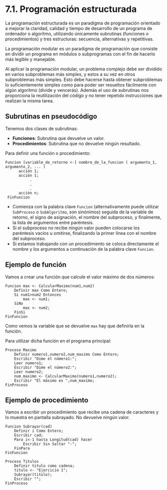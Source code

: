 # 7.1. Programación estructurada

La programación estructurada es un paradigma de programación orientado a mejorar la claridad, calidad y tiempo de desarrollo de un programa de ordenador o algoritmo, utilizando únicamente subrutinas (funciones o procedimientos) y tres estructuras: secuencia, alternativas y repetitivas.

La programación modular es un paradigma de programación que consiste en dividir un programa en módulos o subprogramas con el fin de hacerlo más legible y manejable.

Al aplicar la programación modular, un problema complejo debe ser dividido en varios subproblemas más simples, y estos a su vez en otros subproblemas más simples. Esto debe hacerse hasta obtener subproblemas lo suficientemente simples como para poder ser resueltos fácilmente con algún algoritmo (divide y vencerás). Además el uso de subrutinas nos proporciona la reutilización del código y no tener repetido instrucciones que realizan la misma tarea.

## Subrutinas en pseudocódigo

Tenemos dos clases de subrutinas:

* **Funciones**: Subrutina que devuelve un valor.
* **Procedimientos**: Subrutina que no devuelve ningún resultado.

Para definir una función o procedimiento:

```
Funcion [variable_de_retorno <-] nombre_de_la_funcion ( argumento_1, argumento_2, ... )
      acción 1;
      acción 1;
           .
           .
           .
      acción n;
 FinFuncion
```

* Comienza con la palabra clave `Funcion` (alternativamente puede utilizar `SubProceso` o `SubAlgoritmo`, son sinónimos) seguida de la variable de retorno, el signo de asignación, el nombre del subproceso, y finalmente, la lista de argumentos entre paréntesis.
* Si el subproceso no recibe ningún valor pueden colocarse los paréntesis vacíos u omitirse, finalizando la primer línea con el nombre del subproceso.
* Si estamos trabajando con un procedimiento se coloca directamente el nombre y los argumentos a continuación de la palabra clave `Funcion`.

## Ejemplo de función

Vamos a crear una función que calcule el valor máximo de dos números:

```
Funcion max <- CalcularMaximo(num1,num2)
	Definir max Como Entero;
	Si num1>num2 Entonces
		max <- num1;
	SiNo
		max <- num2;
	FinSi
FinFuncion
```

Como vemos la variable que se devuelve `max` hay que definirla en la función.

Para utilizar dicha función en el programa principal:

```
Proceso Maximo
	Definir numero1,numero2,num_maximo Como Entero;
	Escribir "Dime el número1:";
	Leer numero1;
	Escribir "Dime el número2:";
	Leer numero2;
	num_maximo <- CalcularMaximo(numero1,numero2);
	Escribir "El máximo es ",num_maximo;	
FinProceso
```

## Ejemplo de procedimiento

Vamos a escribir un procedimiento que recibe una cadena de caracteres y lo muestra en pantalla subrayado. No devuelve ningún valor.

```
Funcion Subrayar(cad)
	Definir i Como Entero;
	Escribir cad;
	Para i<-1 hasta Longitud(cad) hacer
		Escribir Sin Saltar "-";
	FinPara
FinFuncion	

Proceso Titulos
	Definir titulo como cadena;
	titulo <- "Ejercicio 1";
	Subrayar(titulo);
	Escribir "";
FinProceso
```
